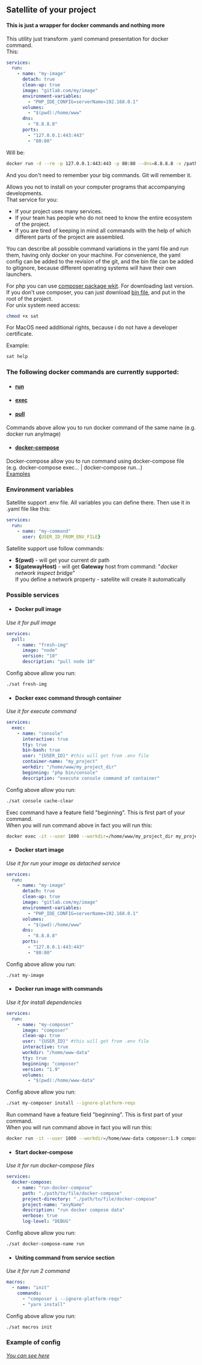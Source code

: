 ## Satellite of your project

#### This is just a wrapper for docker commands and nothing more
This utility just transform .yaml command presentation for docker command.  
This:
```yaml
services:
  run:
    - name: "my-image"
      detach: true
      clean-up: true
      image: "gitlab.com/my/image"
      environment-variables:
        - "PHP_IDE_CONFIG=serverName=192.168.0.1"
      volumes:
        - "$(pwd):/home/www"
      dns:
        - "8.8.8.8"
      ports:
        - "127.0.0.1:443:443"
        - "80:80"
```
Will be:
```bash
docker run -d --rm -p 127.0.0.1:443:443 -p 80:80 --dns=8.8.8.8 -v /path/to/current/dir:/home/www --name my-image gitlab.com/my/image
```
And you don't need to remember your big commands. Git will remember it.

Allows you not to install on your computer programs that
accompanying developments.  
That service for you:  
* If your project uses many services.   
* If your team has people who do not need to know the entire ecosystem of the project.  
* If you are tired of keeping in mind all commands with the help of which different parts of the project are assembled.  

You can describe all possible command variations in the yaml file and run them, having only docker on your machine. For convenience, the yaml config can be added to the revision of the git, and the bin file can be added to gitignore, because different operating systems will have their own launchers.  

For php you can use [composer package wkit](https://github.com/Mamau/satellite-cli). For downloading last version.   
If you don't use composer, you can just download [bin file](https://github.com/Mamau/satellite/releases), and put in the root of the project.  
For unix system need access:
```bash
chmod +x sat
```
For MacOS need additional rights, because i do not have a developer certificate.

Example:
```bash
sat help
``` 
### The following docker commands are currently supported:
* #### [run](https://docs.docker.com/engine/reference/commandline/run/)
* #### [exec](https://docs.docker.com/engine/reference/commandline/exec/)
* #### [pull](https://docs.docker.com/engine/reference/commandline/pull/)
Commands above allow you to run docker command of the same name (e.g. docker run anyImage) 
* #### [docker-compose](https://docs.docker.com/compose/reference/)
Docker-compose allow you to run command using docker-compose file (e.g. docker-compose exec... | docker-compose run...)  
[Examples](https://github.com/Mamau/satellite/tree/master/example)

### Environment variables
Satellite support .env file. All variables you can define there.
Then use it in .yaml file like this:
```yaml
services:
  run:
    - name: "my-command"
      user: {USER_ID_FROM_ENV_FILE}     
```
Satellite support use follow commands:  
* **$(pwd)** - will get your current dir path  
* **$(gatewayHost)** - will get **Gateway** host from command: "_docker network inspect bridge_"  
If you define a network property - satellite will create it automatically
### Possible services
* #### Docker pull image
*Use it for pull image*
```yaml
services:
  pull:
    - name: "fresh-img"
      image: "node"
      version: "10"
      description: "pull node 10"
```
Config above allow you run:
```bash
./sat fresh-img
```

* #### Docker exec command through container
*Use it for execute command*
```yaml
services:
  exec:
    - name: "console"
      interactive: true
      tty: true
      bin-bash: true
      user: "{USER_ID}" #this will get from .env file
      container-name: "my_project"
      workdir: "/home/www/my_project_dir"
      beginning: "php bin/console"
      description: "execute console command of container"
```
Config above allow you run:
```bash
./sat console cache-clear
```
Exec command have a feature field "beginning". This is first part of your command.  
When you will run command above in fact you will run this:
```bash
docker exec -it --user 1000 --workdir=/home/www/my_project_dir my_project php bin/console cache-clear
```

* #### Docker start image
*Use it for run your image as detached service*
```yaml
services:
  run:
    - name: "my-image"
      detach: true
      clean-up: true
      image: "gitlab.com/my/image"
      environment-variables:
        - "PHP_IDE_CONFIG=serverName=192.168.0.1"
      volumes:
        - "$(pwd):/home/www"
      dns:
        - "8.8.8.8"
      ports:
        - "127.0.0.1:443:443"
        - "80:80"
```
Config above allow you run:
```bash
./sat my-image
```

* #### Docker run image with commands 
*Use it for install dependencies*
```yaml
services:
  run:
    - name: "my-composer"
      image: "composer"
      clean-up: true
      user: "{USER_ID}" #this will get from .env file
      interactive: true
      workdir: "/home/www-data"
      tty: true
      beginning: "composer"
      version: "1.9"
      volumes:
        - "$(pwd):/home/www-data"
```
Config above allow you run:
```bash
./sat my-composer install --ignore-platform-reqs
```

Run command have a feature field "beginning". This is first part of your command.  
When you will run command above in fact you will run this:
```bash
docker run -it --user 1000 --workdir=/home/www-data composer:1.9 composer install --ignore-platform-reqs
```

* #### Start docker-compose
*Use it for run docker-compose files*
```yaml
services:
  docker-compose:
    - name: "run-docker-compose"
      path: "./path/to/file/docker-compose"
      project-directory: "./path/to/file/docker-compose"
      project-name: "anyName"
      description: "run docker compose data"
      verbose: true
      log-level: "DEBUG"
```
Config above allow you run:
```bash
./sat docker-compose-name run
```

* #### Uniting command from service section
*Use it for run 2 command*
```yaml
macros:
  - name: "init"
    commands:
      - "composer i --ignore-platform-reqs"
      - "yarn install"
```
Config above allow you run:
```bash
./sat macros init
```


### Example of config
*[You can see here](https://github.com/Mamau/satellite/tree/master/example)*  

